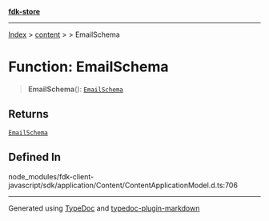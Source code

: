 [**fdk-store**](../../../README.md)
***

[Index](../../../API.md) > [content](../../README.md) > [<internal>](../README.md) > EmailSchema

# Function: EmailSchema

> **EmailSchema**(): [`EmailSchema`](../type-aliases/type-alias.EmailSchema.md)

## Returns

[`EmailSchema`](../type-aliases/type-alias.EmailSchema.md)

## Defined In

node\_modules/fdk-client-javascript/sdk/application/Content/ContentApplicationModel.d.ts:706

***
Generated using [TypeDoc](https://typedoc.org/) and [typedoc-plugin-markdown](https://www.npmjs.com/package/typedoc-plugin-markdown)
